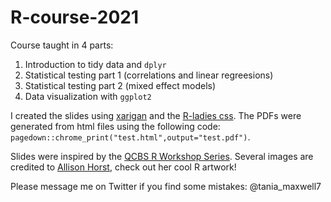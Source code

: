 # R-course-2021
Course taught in 4 parts: 
1. Introduction to tidy data and `dplyr`
2. Statistical testing part 1 (correlations and linear regreesions)
3. Statistical testing part 2 (mixed effect models)
4. Data visualization with `ggplot2`

I created the slides using [xarigan](https://github.com/yihui/xaringan) and the [R-ladies css](https://github.com/rladies/resources/blob/master/xaringan-slides/how_to_use.md). The PDFs were generated from html files using the following code: `pagedown::chrome_print("test.html",output="test.pdf")`. 

Slides were inspired by the [QCBS R Workshop Series](https://r.qcbs.ca/). Several images are credited to [Allison Horst](https://github.com/allisonhorst), check out her cool R artwork! 

Please message me on Twitter if you find some mistakes: @tania_maxwell7
